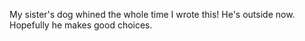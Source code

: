 My sister's dog whined the whole time I wrote this!
He's outside now. Hopefully he makes good choices.
